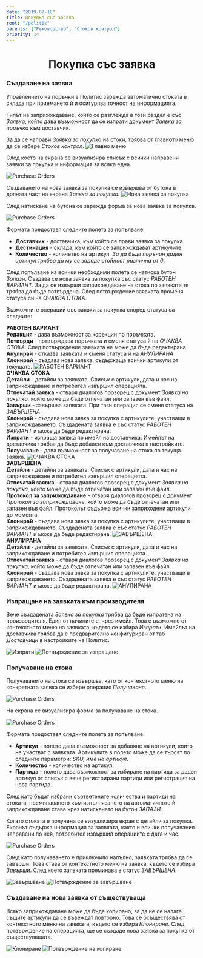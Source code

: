 ```yaml
---
date: "2019-07-18"
title: Покупка със заявка
root: "/politis"
parents: ["Ръководство", "Стоков контрол"]
priority: 14
---
```

<h1 align="center">
  Покупка със заявка
</h1>

### Създаване на заявка
Управлението на поръчки в Политис зарежда автоматично стоката в склада при приемането ѝ и осигурява точност на информацията.

Типът на заприхождаване, който се разглежда в този раздел е със *Заявка*, който дава възможност да се изпрати документ *Заявка за поръчка* към доставчик.
        
<split-panel>
  <panel>
    <bullet></bullet> За да се направи <i>Заявка за покупка</i> на стоки, трябва от главното меню да се избере <i>Стоков контрол</i>.
  </panel>
  <panel>
    <img src="../menu-stock-control.png" alt="Главно меню"/>
  </panel>
</split-panel>

<br>

След което на екрана се визуализира  списък с всички направени заявки за покупка и информация за всяка една.

![Purchase Orders](../purchase-list.png "Заявки за покупка")

<split-panel>
  <panel>
    <bullet></bullet> Създаването на нова заявка за покупка се извършва от бутона в долната част на екрана <i>Заявка за покупка</i>.
  </panel>
  <panel>
    <img src="./add-purchase.png" alt="Нова заявка за покупка"/>
  </panel>
</split-panel>

<br>

След натискане на бутона се зарежда форма за нова заявка за покупка.

![Purchase Orders](request-new-purchase.png "Форма за нова заявка за покупка")

Формата предоставя следните полета за попълване:
* **Доставчик** - доставчика, към който се прави заявка за покупка.
* **Дестинация** - склада, към който се заприхождават артикулите.
* **Количество** - количетво на артикул. *За да бъде поръчан даден артикул трябва да му се зададе стойност различна от 0*.

След попълване на всички необходими полета се натиска бутон *Запази*. Създава се нова заявка за покупка със статус *РАБОТЕН ВАРИАНТ*. За да се извърши заприхождаване на стока по заявката тя трябва да бъде потвърдена. След потвърждение заявката променя статуса си на *ОЧАКВА СТОКА*.

Възможните операции със заявки за покупка според статуса са следните:

<split-panel>
  <panel>
    <b>РАБОТЕН ВАРИАНТ</b>
     <br> <bullet></bullet> <b>Редакция</b> - дава възможност за корекции по поръчката.
     <br> <bullet></bullet> <b>Потвърди</b> - потвърждава поръчката и сменя статуса ѝ на <i>ОЧАКВА СТОКА</i>. След потвърждение заявката не може да бъде редактирана.
     <br> <bullet></bullet> <b>Анулирай</b> - отказва заявката и сменя статуса ѝ на <i>АНУЛИРАНА</i>
     <br> <bullet></bullet> <b>Клонирай</b> - създава нова заявка, съдържаща всички артикули от текущата.
  </panel>
  <panel>
    <img src="./purchase-new.bg.png" alt="РАБОТЕН ВАРИАНТ"/>
  </panel>
</split-panel>

<br>

<split-panel>
  <panel>
    <b>ОЧАКВА СТОКА</b>
     <br> <bullet></bullet> <b>Детайли</b> - детайли за заявката. Списък с артикули, дата и час на заприхождаване и потребител извършил операцията.
     <br> <bullet></bullet> <b>Отпечатай заявка</b> - отваря диалогов прозорец с документ <i>Заявка на покупка</i>, който може да бъде отпечатан или запазен във файл.
     <br> <bullet></bullet> <b>Завърши</b> - завършва заявката. При тази операция се сменя статуса на  <i>ЗАВЪРШЕНА</i>.
     <br> <bullet></bullet> <b>Клонирай</b> - създава нова зявка за покупка с артикулите, участващи в заприхождаването. Създадената заявка е със статус <i>РАБОТЕН ВАРИАНТ</i> и може да бъде редактирана.
     <br> <bullet></bullet> <b>Изпрати</b> - изпраща заявка по имейл на доставчика. Имейлът на доставчика трябва да бъде добавен към доставчика в настройките.
     <br> <bullet></bullet> <b>Получаване</b> - дава възможност за получаване на стока по текуща заявка.
  </panel>
  <panel>
    <img src="./purchase-active.bg.png" alt="ОЧАКВА СТОКА"/>
  </panel>
</split-panel>

<br>

<split-panel>
  <panel>
    <b>ЗАВЪРШЕНА</b>
     <br> <bullet></bullet> <b>Детайли</b> - детайли за заявката. Списък с артикули, дата и час на заприхождаване и потребител извършил операцията.
     <br> <bullet></bullet> <b>Отпечатай заявка</b> - отваря диалогов прозорец с документ <i>Заявка на покупка</i>, който може да бъде отпечатан или запазен във файл.
     <br> <bullet></bullet> <b>Протокол за заприхождаване</b> - отваря диалогов прозорец с документ <i>Протокол за заприхождаване</i>, който може да бъде отпечатан или запазен във файл. Протоколът съдържа всички заприходени артикули до момента.
     <br> <bullet></bullet> <b>Клонирай</b> - създава нова зявка за покупка с артикулите, участващи в заприхождаването. Създадената заявка е със статус <i>РАБОТЕН ВАРИАНТ</i> и може да бъде редактирана.
  </panel>
  <panel>
    <img src="./purchase-completed.bg.png" alt="ЗАВЪРШЕНА"/>
  </panel>
</split-panel>

<br>

<split-panel>
  <panel>
    <b>АНУЛИРАНА</b>
     <br> <bullet></bullet> <b>Детайли</b> - детайли за заявката. Списък с артикули, дата и час на заприхождаване и потребител извършил операцията.
     <br> <bullet></bullet> <b>Отпечатай заявка</b> - отваря диалогов прозорец с документ <i>Заявка на покупка</i>, който може да бъде отпечатан или запазен във файл.
     <br> <bullet></bullet> <b>Клонирай</b> - създава нова зявка за покупка с артикулите, участващи в заприхождаването. Създадената заявка е със статус <i>РАБОТЕН ВАРИАНТ</i> и може да бъде редактирана.
  </panel>
  <panel>
    <img src="./purchase-canceled.bg.png" alt="АНУЛИРАНА"/>
  </panel>
</split-panel>

<br>

### Изпращане на заявката към производителя

Вече създадената *Заявка за покупка* трябва да бъде изпратена на производителя. Един от начините е, чрез имейл.
Това е възможно от контекстното меню на заявката, където се избира *Изпрати*. Имейлът на доставчика трябва да е предварително конфигуриран от таб *Доставчици* в настройките на Политис.

<split-panel>
  <panel>
    <img src="./menu-send.png" alt="Изпрати"/>
    </panel>
  <panel>
    <img src="./send-email.png" alt="Потвърждение за изпращане"/>
  </panel>
</split-panel>

<br>

### Получаване на стока
Получаването на стока се извършва, като от контекстното меню на конкретната заявка се избере операция *Получаване*.

![Purchase Orders](../receipt.png "Получаване на стока")

На екрана се визуализира форма за получаване на стока.

![Purchase Orders](../receipt-goods.png "Форма за приемане")

Формата предоставя следните полета за попълване.

* **Артикул** - полето дава възможност за добавяне на артикули, които не участват с заявката. Артикулите в полето може да се търсят по следните параметри: *SKU, име на артикул*.
* **Количество** - количество на артикул.
* **Партида** - полето дава възможност за избиране на партида за даден артикул от списък с вече регистрирани партиди или регистрация на нова партида.

След като бъдат избрани съответените количества и партиди на стоката, преминаването към изпълняването на автоматичното ѝ заприхождаване става чрез натискането на бутон *ЗАПАЗИ*.


Когато стоката е получена се визуализира екран с детайли за покупка. Екранът съдържа информация за заявката, както и всички получавания направени по нея, потребител извършил операциите с дата и час.

![Purchase Orders](../details.png "Детайли за покупка")

След като получаването е приключило напълно, заявката трябва да се завърши. Това става от контекстното меню на заявка, където се избира *Завърши*. След което заявката преминава в статус *ЗАВЪРШЕНА*.

<split-panel>
  <panel>
    <img src="../menu-end.png" alt="Завършване"/>
  </panel>
  <panel>
    <img src="../confirm-end.png" alt="Потвърждение за завършване"/>
  </panel>
</split-panel>

<br>

### Създаване на нова заявка от съществуваща

Всяко заприхождаване може да бъде копирано, за да не се налага същите артикули да се въвеждат повторно. Това се осъществява от контекстното меню на заявката, където се избира *Клониране*. След потвърждение на операцията, ще се създаде нова заявка за покупка от съществуващата.

<split-panel>
  <panel>
    <img src="../menu-cloning.png" alt="Клониране"/>
  </panel>
  <panel>
    <img src="../confirm-cloning.png" alt="Потвърждение на копиране"/>
  </panel>
</split-panel>